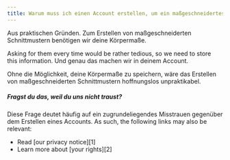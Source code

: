 ```yaml
---
title: Warum muss ich einen Account erstellen, um ein maßgeschneidertes Schnittmuster herunterladen zu können?
---
```


Aus praktischen Gründen. Zum Erstellen von maßgeschneiderten Schnittmustern benötigen wir deine Körpermaße.

Asking for them every time would be rather tedious, so we need to store this information. Und genau das machen wir in deinem Account.

Ohne die Möglichkeit, deine Körpermaße zu speichern, wäre das Erstellen von maßgeschneiderten Schnittmustern hoffnungslos unpraktikabel.

<Note>

##### Fragst du das, weil du uns nicht traust?

Diese Frage deutet häufig auf ein zugrundeliegendes Misstrauen gegenüber dem Erstellen eines Accounts. As such, the following links may also be relevant:

- Read \[our privacy notice]\[1]
- Learn more about \[your rights]\[2]

</Note>
